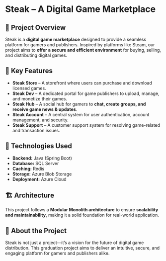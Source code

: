 # Steak – A Digital Game Marketplace

## 📌 Project Overview
Steak is a **digital game marketplace** designed to provide a seamless platform for gamers and publishers. Inspired by platforms like Steam, our project aims to **offer a secure and efficient environment** for buying, selling, and distributing digital games.

## 🎯 Key Features
- **Steak Store** – A storefront where users can purchase and download licensed games.
- **Steak Dev** – A dedicated portal for game publishers to upload, manage, and monetize their games.
- **Steak Hub** – A social hub for gamers to **chat, create groups, and receive game news & updates**.
- **Steak Account** – A central system for user authentication, account management, and security.
- **Steak Support** – A customer support system for resolving game-related and transaction issues.

## 🔧 Technologies Used
- **Backend:** Java (Spring Boot)
- **Database:** SQL Server
- **Caching:** Redis
- **Storage:** Azure Blob Storage
- **Deployment:** Azure Cloud

## 🏗️ Architecture
This project follows a **Modular Monolith architecture** to ensure **scalability and maintainability**, making it a solid foundation for real-world application.

## 🚀 About the Project
Steak is not just a project—it’s a vision for the future of digital game distribution. This graduation project aims to deliver an intuitive, secure, and engaging platform for gamers and publishers alike.
